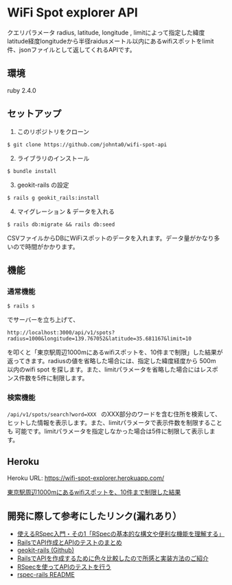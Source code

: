 # WiFi Spot explorer API

クエリパラメータ radius, latitude, longitude , limitによって指定した緯度latitude経度longitudeから半径raidusメートル以内にあるwifiスポットをlimit件、jsonファイルとして返してくれるAPIです。

## 環境
ruby 2.4.0

## セットアップ
1. このリポジトリをクローン

  ```
  $ git clone https://github.com/johnta0/wifi-spot-api
  ```

2. ライブラリのインストール

  ```
  $ bundle install
  ```
3. geokit-rails の設定

  ```
  $ rails g geokit_rails:install
  ```

4. マイグレーション & データを入れる
  ```
  $ rails db:migrate && rails db:seed
  ```
CSVファイルからDBにWiFiスポットのデータを入れます。データ量がかなり多いので時間がかかります。

## 機能

  ### 通常機能
  ```$ rails s```

  でサーバーを立ち上げて、

  ```http://localhost:3000/api/v1/spots?radius=1000&longitude=139.767052&latitude=35.681167&limit=10```

  を叩くと「東京駅周辺1000mにあるwifiスポットを、10件まで制限」した結果が返ってきます。radiusの値を省略した場合には、指定した緯度経度から 500m 以内のwifi spot を探します。また、limitパラメータを省略した場合にはレスポンス件数を5件に制限します。

  ### 検索機能
  ```/api/v1/spots/search?word=XXX ``` のXXX部分のワードを含む住所を検索して、ヒットした情報を表示します。また、limitパラメータで表示件数を制限することも
  可能です。limitパラメータを指定しなかった場合は5件に制限して表示します。

## Heroku
Heroku URL: https://wifi-spot-explorer.herokuapp.com/

[東京駅周辺1000mにあるwifiスポットを、10件まで制限した結果](https://wifi-spot-explorer.herokuapp.com/api/v1/spots?radius=1000&longitude=139.767052&latitude=35.681167&limit=10)


## 開発に際して参考にしたリンク(漏れあり）

* [使えるRSpec入門・その1「RSpecの基本的な構文や便利な機能を理解する」](http://qiita.com/jnchito/items/42193d066bd61c740612)
* [RailsでAPI作成とAPIのテストのまとめ](http://ruby-rails.hatenadiary.com/entry/20150108/1420675366)
* [geokit-rails (Github)](https://github.com/geokit/geokit-rails)
* [RailsでAPIを作成するために色々比較したので所感と実装方法のご紹介](http://qiita.com/Kaki_Shoichi/items/d4adcf0298ed0b4614a2)
* [RSpecを使ってAPIのテストを行う](http://qiita.com/yu_0105/items/c7f09e7a92d22d27c312)
* [rspec-rails README](https://github.com/rspec/rspec-rails)
